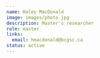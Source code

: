 ```yaml
---
name: Haley MacDonald
image: images/photo.jpg
description: Master's researcher
role: master
links:
  email: hmacdonald@bcgsc.ca
status: active
---
```

